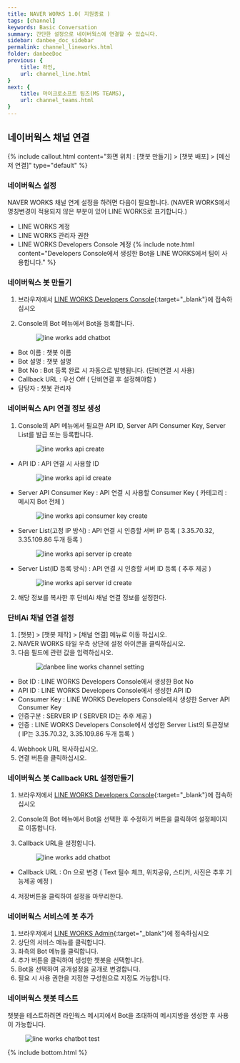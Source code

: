 ```yaml
---
title: NAVER WORKS 1.0( 지원종료 )
tags: [channel]
keywords: Basic Conversation
summary: 간단한 설정으로 네이버웍스에 연결할 수 있습니다.
sidebar: danbee_doc_sidebar
permalink: channel_lineworks.html
folder: danbeeDoc
previous: {
    title: 라인,
    url: channel_line.html
}
next: {
    title: 마이크로소프트 팀즈(MS TEAMS),
    url: channel_teams.html
}
---
```

## 네이버웍스 채널 연결 
{% include callout.html content="화면 위치 : [챗봇 만들기] > [챗봇 배포] > [메신저 연결]" type="default" %}


### 네이버웍스 설정
NAVER WORKS 채널 연계 설정을 하려면 다음이 필요합니다. (NAVER WORKS에서 명칭변경이 적용되지 않은 부분이 있어 LINE WORKS로 표기합니다.)

* LINE WORKS 계정
* LINE WORKS 관리자 권한
* LINE WORKS Developers Console 계정
{% include note.html content="Developers Console에서 생성한 Bot을 LINE WORKS에서 팀이 사용합니다." %}


### 네이버웍스 봇 만들기
1. 브라우저에서 <span class="link">[LINE WORKS Developers Console](https://developers.worksmobile.com/){:target="_blank"}</span>에 접속하십시오

2. Console의 Bot 메뉴에서 Bot을 등록합니다.<figure><img class="docimage" src="images/channel/lineworks/lineworks_add_chatbot.png" alt="line works add chatbot" style="max-width: 800px"></figure>
  * Bot 이름 : 챗봇 이름
  * Bot 설명 : 챗봇 설명
  * Bot No : Bot 등록 완료 시 자동으로 발행됩니다. (단비연결 시 사용)
  * Callback URL : 우선 Off ( 단비연결 후 설정해야함 )
  * 담당자 : 챗봇 관리자
 
### 네이버웍스 API 연결 정보 생성
1. Console의 API 메뉴에서 필요한 API ID, Server API Consumer Key, Server List를 발급 또는 등록합니다.<figure><img class="docimage" src="images/channel/lineworks/lineworks_api_create.png" alt="line works api create" style="max-width: 800px"></figure>
  * API ID : API 연결 시 사용할 ID <figure><img class="docimage" src="images/channel/lineworks/lineworks_api_id.png" alt="line works api id create" style="max-width: 800px"></figure>
  * Server API Consumer Key : API 연결 시 사용할 Consumer Key ( 카테고리 : 메시지 Bot 전체 ) <figure><img class="docimage" src="images/channel/lineworks/lineworks_api_consumer_key.png" alt="line works api consumer key create" style="max-width: 800px"></figure>
  * Server List(고정 IP 방식) : API 연결 시 인증할 서버 IP 등록 ( 3.35.70.32, 3.35.109.86 두개 등록 ) <figure><img class="docimage" src="images/channel/lineworks/lineworks_api_server_ip.png" alt="line works api server ip create" style="max-width: 800px"></figure>
  * Server List(ID 등록 방식) : API 연결 시 인증할 서버 ID 등록 ( 추후 제공 ) <figure><img class="docimage" src="images/channel/lineworks/lineworks_api_server_id.png" alt="line works api server id create" style="max-width: 800px"></figure>
  
2. 해당 정보를 복사한 후 단비Ai 채널 연결 정보를 설정한다.


### 단비Ai 채널 연결 설정
1. [챗봇] > [챗봇 제작] > [채널 연결] 메뉴로 이동 하십시오.
2. NAVER WORKS 타일 우측 상단에 설정 아이콘을 클릭하십시오.
3. 다음 필드에 관련 값을 입력하십시오.<figure><img class="docimage" src="images/channel/lineworks/lineworks_danbee_setting.png" alt="danbee line works channel setting" style="max-width: 800px"></figure>
  * Bot ID : LINE WORKS Developers Console에서 생성한 Bot No
  * API ID : LINE WORKS Developers Console에서 생성한 API ID
  * Consumer Key : LINE WORKS Developers Console에서 생성한 Server API Consumer Key
  * 인증구분 : SERVER IP ( SERVER ID는 추후 제공 )
  * 인증 : LINE WORKS Developers Console에서 생성한 Server List의 토큰정보 <br>( IP는 3.35.70.32, 3.35.109.86 두개 등록 )
  
4. Webhook URL 복사하십시오.
5. 연결 버튼을 클릭하십시오.

### 네이버웍스 봇 Callback URL 설정만들기
1. 브라우저에서 <span class="link">[LINE WORKS Developers Console](https://developers.worksmobile.com/){:target="_blank"}</span>에 접속하십시오

2. Console의 Bot 메뉴에서 Bot을 선택한 후 수정하기 버튼을 클릭하여 설정페이지로 이동합니다.
3. Callback URL을 설정합니다.<figure><img class="docimage" src="images/channel/lineworks/lineworks_edit_chatbot_callback.png" alt="line works add chatbot" style="max-width: 800px"></figure>
  * Callback URL : On 으로 변경 ( Text 필수 체크, 위치공유, 스티커, 사진은 추후 기능제공 예정 )
4. 저장버튼을 클릭하여 설정을 마무리한다.


### 네이버웍스 서비스에 봇 추가
1. 브라우저에서 <span class="link">[LINE WORKS Admin](https://admin.worksmobile.com/){:target="_blank"}</span>에 접속하십시오
2. 상단의 서비스 메뉴를 클릭합니다.
3. 좌측의 Bot 메뉴를 클릭합니다.
4. 추가 버튼을 클릭하여 생성한 챗봇을 선택합니다.
5. Bot을 선택하여 공개설정을 공개로 변경합니다. 
6. 필요 시 사용 권한을 지정한 구성원으로 지정도 가능합니다.

### 네이버웍스 챗봇 테스트
챗봇을 테스트하려면 라인웍스 메시지에서 Bot을 초대하여 메시지방을 생성한 후 사용이 가능합니다.<figure><img class="docimage" src="images/channel/lineworks/lineworks_chatbot_test.png" alt="line works chatbot test" style="max-width: 800px"></figure>



{% include bottom.html %}
